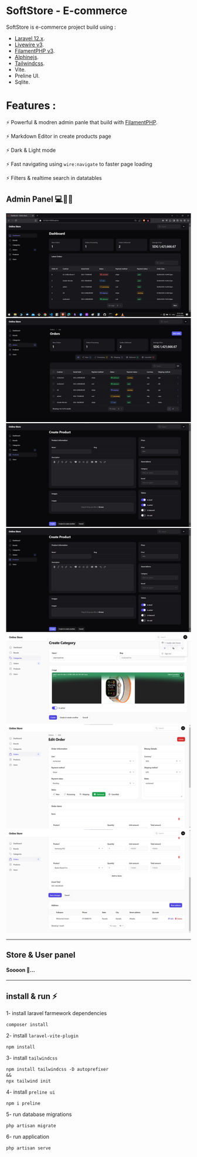 # SoftStore - E-commerce

SoftStore is e-commerce project build using :

- [Laravel 12.x](laravel.com). 
- [Livewire v3](livewire.laravel.com).
- [FilamentPHP v3](https://filamentphp.com).
- [Alphinejs](https://alpinejs.dev/).
- [Tailwindcss](https://tailwindcss.com).
- Vite.
- Preline UI.
- Sqlite.

# Features :

⚡ Powerful & modren admin panle that build with [FilamentPHP](https://filamentphp.com).

⚡ Markdown Editor in create products page

⚡ Dark & Light mode

⚡ Fast navigating using `wire:navigate` to faster page loading

⚡ Filters & realtime search in datatables


## Admin Panel 💻👏🏼

<img src="screens/dashboard.png">
<img src="screens/orders_page.jpg">
<img src="screens/products_page.jpg">
<img src="screens/products_page.jpg">
<img src="screens/categories.jpg">
<img src="screens/edit_order.jpg">
<img src="screens/repater.jpg">

---

## Store & User panel

#### Soooon 🎉...

---

## install & run ⚡

1- install laravel farmework dependencies
```
composer install
```

2- install `laravel-vite-plugin`

```
npm install
```
3- install `tailwindcss`
```
npm install tailwindcss -D autoprefixer
&&
npx tailwind init
```

4- install `preline ui` 

```
npm i preline
```

5- run database migrations

```
php artisan migrate
```

6- run application
```
php artisan serve
```

